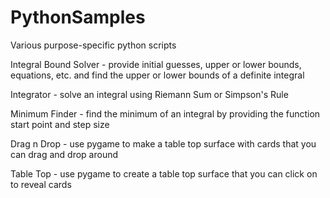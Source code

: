 # PythonSamples
Various purpose-specific python scripts 

Integral Bound Solver - provide initial guesses, upper or lower bounds, equations, etc. and find the upper or lower bounds of a definite integral

Integrator - solve an integral using Riemann Sum or Simpson's Rule

Minimum Finder - find the minimum of an integral by providing the function start point and step size

Drag n Drop - use pygame to make a table top surface with cards that you can drag and drop around

Table Top - use pygame to create a table top surface that you can click on to reveal cards
